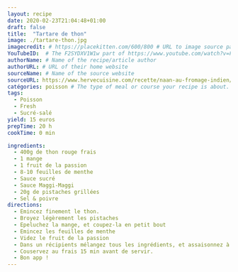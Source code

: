 ```yaml
---
layout: recipe
date: 2020-02-23T21:04:48+01:00
draft: false    
title:  "Tartare de thon"
image: ./tartare-thon.jpg 
imagecredit: # https://placekitten.com/600/800 # URL to image source page, website, or creator
YouTubeID:  # The F2SYDXV1W1w part of https://www.youtube.com/watch?v=F2SYDXV1W1w
authorName: # Name of the recipe/article author
authorURL: # URL of their home website
sourceName: # Name of the source website
sourceURL: https://www.hervecuisine.com/recette/naan-au-fromage-indien/
catégories: poisson # The type of meal or course your recipe is about. For example: "dinner", "entree", or "dessert".
tags:
  - Poisson
  - Fresh
  - Sucré-salé
yield: 15 euros
prepTime: 20 h
cookTime: 0 min

ingredients:
  - 400g de thon rouge frais
  - 1 mange
  - 1 fruit de la passion
  - 8-10 feuilles de menthe
  - Sauce sucré
  - Sauce Maggi-Maggi
  - 20g de pistaches grillées
  - Sel & poivre
directions:
  - Emincez finement le thon. 
  - Broyez légèrement les pistaches
  - Epeluchez la mange, et coupez-la en petit bout
  - Emincez les feuilles de menthe
  - Videz le fruit de la passion
  - Dans un récipients mélangez tous les ingrédients, et assaisonnez à vos goûts la préparation avec les sauces, le sel et le poivre. 
  - Couservez au frais 15 min avant de servir.
  - Bon app ! 
---
```

